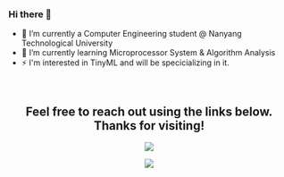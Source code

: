 ### Hi there 👋



- 🔭 I’m currently a Computer Engineering student @ Nanyang Technological University
- 🌱 I’m currently learning Microprocessor System & Algorithm Analysis
- ⚡ I'm interested in TinyML and will be specicializing in it.
<br>
<h2 align="center">Feel free to reach out using the links below. Thanks for visiting!</h2>
<p align="center">
  <a href="https://www.linkedin.com/in/loosihui/"><img src="https://img.shields.io/badge/linkedin-%230077B5.svg?&style=for-the-badge&logo=linkedin&logoColor=white"/></a>
  
<br>
<div align="center">
  <img src="https://github-readme-stats.vercel.app/api/top-langs/?username=cebelle1&theme=blue-green">
</div>
<br>
